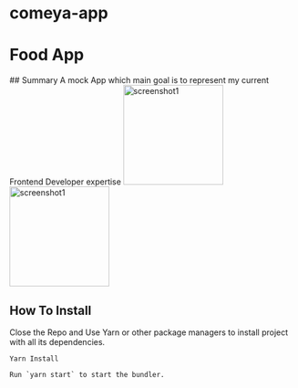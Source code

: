 # comeya-app

<h1>Food App</h1>
## Summary
A mock App which main goal is to represent my current Frontend Developer expertise
<img scr="./assets/capture1.png" alt="screenshot1" width="175"/>
<img scr="./assets/capture1.png" alt="screenshot1" width="175"/>

## How To Install

Close the Repo and Use Yarn or other package managers to install project with all its dependencies.

```
Yarn Install
```

```
Run `yarn start` to start the bundler.
```
